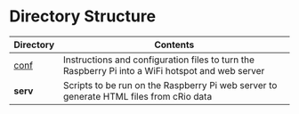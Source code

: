 Directory Structure
===================

Directory | Contents
----------|----------------------------
[conf](conf/README_HotspotConfig.md)  | Instructions and configuration files to turn the Raspberry Pi into a WiFi hotspot and web server
**serv**  | Scripts to be run on the Raspberry Pi web server to generate HTML files from cRio data


